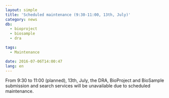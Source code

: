```yaml
---
layout: simple
title: 'Scheduled maintenance (9:30-11:00, 13th, July)'
category: news
db:
  - bioproject
  - biosample
  - dra

tags:
  - Maintenance

date: 2016-07-06T14:00:47
lang: en
---
```


From 9:30 to 11:00 (planned), 13th, July, the DRA, BioProject and BioSample submission and search services will be unavailable due to scheduled maintenance.
